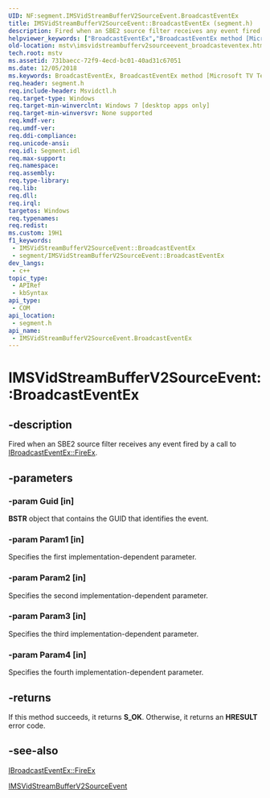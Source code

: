 ```yaml
---
UID: NF:segment.IMSVidStreamBufferV2SourceEvent.BroadcastEventEx
title: IMSVidStreamBufferV2SourceEvent::BroadcastEventEx (segment.h)
description: Fired when an SBE2 source filter receives any event fired by a call to IBroadcastEventEx::FireEx.
helpviewer_keywords: ["BroadcastEventEx","BroadcastEventEx method [Microsoft TV Technologies]","BroadcastEventEx method [Microsoft TV Technologies]","IMSVidStreamBufferV2SourceEvent interface","IMSVidStreamBufferV2SourceEvent interface [Microsoft TV Technologies]","BroadcastEventEx method","IMSVidStreamBufferV2SourceEvent.BroadcastEventEx","IMSVidStreamBufferV2SourceEvent::BroadcastEventEx","mstv.imsvidstreambufferv2sourceevent_broadcasteventex","segment/IMSVidStreamBufferV2SourceEvent::BroadcastEventEx"]
old-location: mstv\imsvidstreambufferv2sourceevent_broadcasteventex.htm
tech.root: mstv
ms.assetid: 731baecc-72f9-4ecd-bc01-40ad31c67051
ms.date: 12/05/2018
ms.keywords: BroadcastEventEx, BroadcastEventEx method [Microsoft TV Technologies], BroadcastEventEx method [Microsoft TV Technologies],IMSVidStreamBufferV2SourceEvent interface, IMSVidStreamBufferV2SourceEvent interface [Microsoft TV Technologies],BroadcastEventEx method, IMSVidStreamBufferV2SourceEvent.BroadcastEventEx, IMSVidStreamBufferV2SourceEvent::BroadcastEventEx, mstv.imsvidstreambufferv2sourceevent_broadcasteventex, segment/IMSVidStreamBufferV2SourceEvent::BroadcastEventEx
req.header: segment.h
req.include-header: Msvidctl.h
req.target-type: Windows
req.target-min-winverclnt: Windows 7 [desktop apps only]
req.target-min-winversvr: None supported
req.kmdf-ver: 
req.umdf-ver: 
req.ddi-compliance: 
req.unicode-ansi: 
req.idl: Segment.idl
req.max-support: 
req.namespace: 
req.assembly: 
req.type-library: 
req.lib: 
req.dll: 
req.irql: 
targetos: Windows
req.typenames: 
req.redist: 
ms.custom: 19H1
f1_keywords:
 - IMSVidStreamBufferV2SourceEvent::BroadcastEventEx
 - segment/IMSVidStreamBufferV2SourceEvent::BroadcastEventEx
dev_langs:
 - c++
topic_type:
 - APIRef
 - kbSyntax
api_type:
 - COM
api_location:
 - segment.h
api_name:
 - IMSVidStreamBufferV2SourceEvent.BroadcastEventEx
---
```


# IMSVidStreamBufferV2SourceEvent::BroadcastEventEx


## -description

Fired when an SBE2 source filter receives any event fired by a call to <a href="/previous-versions/dd376296(v=vs.85)">IBroadcastEventEx::FireEx</a>.

## -parameters

### -param Guid [in]

<b>BSTR</b> object that contains the GUID that identifies the event.

### -param Param1 [in]

Specifies the first implementation-dependent parameter.

### -param Param2 [in]

Specifies the second implementation-dependent parameter.

### -param Param3 [in]

Specifies the third implementation-dependent parameter.

### -param Param4 [in]

Specifies the fourth implementation-dependent parameter.

## -returns

If this method succeeds, it returns <b>S_OK</b>. Otherwise, it returns an <b>HRESULT</b> error code.

## -see-also

<a href="/previous-versions/dd376296(v=vs.85)">IBroadcastEventEx::FireEx</a>



<a href="/windows/desktop/api/segment/nn-segment-imsvidstreambufferv2sourceevent">IMSVidStreamBufferV2SourceEvent</a>